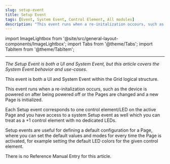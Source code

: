 ```yaml
---
slug: setup-event
title: Setup Event
tags: [Event, System Event, Control Element, All modules]
description: "This event runs when a re-initalization occours, such as the device is powered on after being powered off or the Pages are changed and a new Page is initialized."
---
```


import ImageLightbox from '@site/src/general-layout-components/ImageLightbox';
import Tabs from '@theme/Tabs';
import TabItem from '@theme/TabItem';

---

<Tabs queryString="tab">
  <TabItem value="About System Setup Event" label="About System Setup Event" default>

_The Setup Event is both a UI and System Event, but this article covers the System Event behavior and use-cases._

This event is both a UI and System Event within the Grid logical structure.

This event runs when a re-initalization occurs, such as the device is powered on after being powered off or the Pages are changed and a new Page is initialized.

Each Setup event corresponds to one control element/LED on the active Page and you have access to a system Setup event as well which you can treat as a +1 control element with no dedicated LEDs.

Setup events are useful for defining a default configuration for a Page, where you can set the default values and modes for every time the Page is activated, for example setting the default LED colors for the given control element.

  </TabItem>
  <TabItem value="Reference Manual Entry" label="Reference Manual Entry">

There is no Reference Manual Entry for this article.

  </TabItem>
</Tabs>
